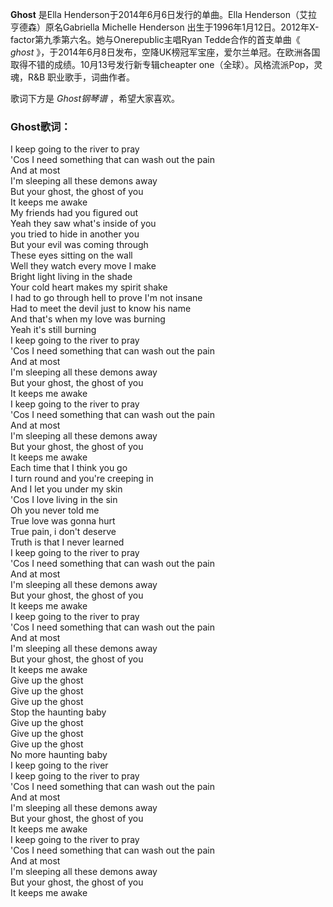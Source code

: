

**Ghost** 是Ella Henderson于2014年6月6日发行的单曲。Ella Henderson（艾拉 亨德森）原名Gabriella
Michelle Henderson 出生于1996年1月12日。2012年X-factor第九季第六名。她与Onerepublic主唱Ryan
Tedde合作的首支单曲《 _ghost_
》，于2014年6月8日发布，空降UK榜冠军宝座，爱尔兰单冠。在欧洲各国取得不错的成绩。10月13号发行新专辑cheapter
one（全球）。风格流派Pop，灵魂，R&B 职业歌手，词曲作者。

  
歌词下方是 _Ghost钢琴谱_ ，希望大家喜欢。

### Ghost歌词：

I keep going to the river to pray  
'Cos I need something that can wash out the pain  
And at most  
I'm sleeping all these demons away  
But your ghost, the ghost of you  
It keeps me awake  
My friends had you figured out  
Yeah they saw what's inside of you  
you tried to hide in another you  
But your evil was coming through  
These eyes sitting on the wall  
Well they watch every move I make  
Bright light living in the shade  
Your cold heart makes my spirit shake  
I had to go through hell to prove I'm not insane  
Had to meet the devil just to know his name  
And that's when my love was burning  
Yeah it's still burning  
I keep going to the river to pray  
'Cos I need something that can wash out the pain  
And at most  
I'm sleeping all these demons away  
But your ghost, the ghost of you  
It keeps me awake  
I keep going to the river to pray  
'Cos I need something that can wash out the pain  
And at most  
I'm sleeping all these demons away  
But your ghost, the ghost of you  
It keeps me awake  
Each time that I think you go  
I turn round and you're creeping in  
And I let you under my skin  
'Cos I love living in the sin  
Oh you never told me  
True love was gonna hurt  
True pain, i don't deserve  
Truth is that I never learned  
I keep going to the river to pray  
'Cos I need something that can wash out the pain  
And at most  
I'm sleeping all these demons away  
But your ghost, the ghost of you  
It keeps me awake  
I keep going to the river to pray  
'Cos I need something that can wash out the pain  
And at most  
I'm sleeping all these demons away  
But your ghost, the ghost of you  
It keeps me awake  
Give up the ghost  
Give up the ghost  
Give up the ghost  
Stop the haunting baby  
Give up the ghost  
Give up the ghost  
Give up the ghost  
No more haunting baby  
I keep going to the river  
I keep going to the river to pray  
'Cos I need something that can wash out the pain  
And at most  
I'm sleeping all these demons away  
But your ghost, the ghost of you  
It keeps me awake  
I keep going to the river to pray  
'Cos I need something that can wash out the pain  
And at most  
I'm sleeping all these demons away  
But your ghost, the ghost of you  
It keeps me awake

